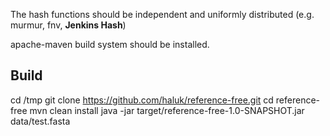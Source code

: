 The hash functions should be independent and uniformly distributed (e.g. murmur, fnv, **Jenkins Hash**)

apache-maven build system should be installed.

Build
-----
cd /tmp
git clone https://github.com/haluk/reference-free.git
cd reference-free
mvn clean install
java -jar target/reference-free-1.0-SNAPSHOT.jar data/test.fasta